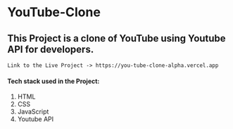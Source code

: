 # YouTube-Clone

## This Project is a clone of YouTube using Youtube API for developers.

```
Link to the Live Project -> https://you-tube-clone-alpha.vercel.app
```
#### Tech stack used in the Project:
1. HTML
2. CSS
3. JavaScript
4. Youtube API
